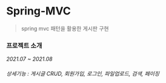 # Spring-MVC 
> spring mvc 패턴을 활용한 게시판 구현

### 프로젝트 소개
*2021.07 ~ 2021.08*

###### 상세기능 : 게시글 CRUD, 회원가입, 로그인, 파일업로드, 검색, 페이징


